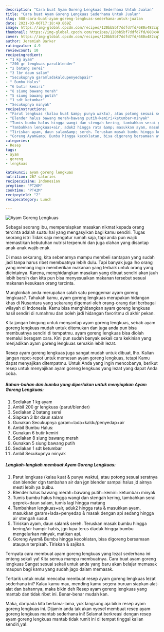 ```yaml
---
description: "Cara buat Ayam Goreng Lengkuas Sederhana Untuk Jualan"
title: "Cara buat Ayam Goreng Lengkuas Sederhana Untuk Jualan"
slug: 688-cara-buat-ayam-goreng-lengkuas-sederhana-untuk-jualan
date: 2021-03-06T17:18:49.869Z
image: https://img-global.cpcdn.com/recipes/120bb5bf7ddfd7fd/680x482cq70/ayam-goreng-lengkuas-foto-resep-utama.jpg
thumbnail: https://img-global.cpcdn.com/recipes/120bb5bf7ddfd7fd/680x482cq70/ayam-goreng-lengkuas-foto-resep-utama.jpg
cover: https://img-global.cpcdn.com/recipes/120bb5bf7ddfd7fd/680x482cq70/ayam-goreng-lengkuas-foto-resep-utama.jpg
author: Jeremiah Barker
ratingvalue: 4.9
reviewcount: 10
recipeingredient:
- "1 kg ayam"
- "200 gr lengkuas parutblender"
- "2 batang serei"
- "3 lbr daun salam"
- "Secukupnya garamladakaldupenyedapair"
- " Bumbu Halus"
- "6 butir kemiri"
- "8 siung bawang merah"
- "5 siung bawang putih"
- "1 sdt ketumbar"
- "Secukupnya minyak"
recipeinstructions:
- "Parut lengkuas (kalau kuat &amp; punya waktu), atau potong sesuai seratnya dan blender dgn tambahan air dan jgn blender sampai halus jd airnya mesti lebih ya buibu."
- "Blender halus bawang merah+bawang putih+kemiri+ketumbar+minyak"
- "Tumis bumbu halus hingga wangi dan stengah kering, tambahkan serai geprek+daun salam, tumis lagi hingga matang"
- "Tambahkan lengkuas+air, aduk2 hingga rata &amp; masukkan ayam, masukkan garam+lada+penyedap &amp; masak dengan api sedang hingga air stengah susut."
- "Tiriskan ayam, daun salam&amp; sereh. Teruskan masak bumbu hingga kering/air hampir habis, jgn lupa terus diaduk hingga bumbu mengelurkan minyak, matikan api."
- "Goreng Ayam&amp; Bumbu hingga kecoklatan, bisa digoreng bersamaan ataupun terpisah. Tiriskan &amp; sajikan."
categories:
- Resep
tags:
- ayam
- goreng
- lengkuas

katakunci: ayam goreng lengkuas 
nutrition: 267 calories
recipecuisine: Indonesian
preptime: "PT26M"
cooktime: "PT42M"
recipeyield: "2"
recipecategory: Lunch

---
```



![Ayam Goreng Lengkuas](https://img-global.cpcdn.com/recipes/120bb5bf7ddfd7fd/680x482cq70/ayam-goreng-lengkuas-foto-resep-utama.jpg)

Sebagai seorang ibu, mempersiapkan masakan nikmat kepada orang tercinta adalah suatu hal yang mengasyikan bagi kamu sendiri. Tugas seorang istri Tidak saja mengatur rumah saja, tapi anda pun wajib memastikan kebutuhan nutrisi terpenuhi dan juga olahan yang disantap anak-anak wajib enak.

Di masa  sekarang, kita sebenarnya mampu membeli santapan yang sudah jadi tanpa harus ribet membuatnya lebih dulu. Tapi banyak juga lho orang yang memang ingin memberikan makanan yang terbaik untuk orang yang dicintainya. Karena, menghidangkan masakan yang dibuat sendiri akan jauh lebih bersih dan kita pun bisa menyesuaikan makanan tersebut sesuai makanan kesukaan orang tercinta. 



Mungkinkah anda merupakan salah satu penggemar ayam goreng lengkuas?. Tahukah kamu, ayam goreng lengkuas merupakan hidangan khas di Nusantara yang sekarang digemari oleh orang-orang dari berbagai wilayah di Indonesia. Kamu bisa menghidangkan ayam goreng lengkuas hasil sendiri di rumahmu dan boleh jadi hidangan favoritmu di akhir pekan.

Kita jangan bingung untuk menyantap ayam goreng lengkuas, sebab ayam goreng lengkuas mudah untuk ditemukan dan juga anda pun bisa membuatnya sendiri di tempatmu. ayam goreng lengkuas bisa diolah memalui beragam cara. Kini pun sudah banyak sekali cara kekinian yang menjadikan ayam goreng lengkuas semakin lebih lezat.

Resep ayam goreng lengkuas juga sangat mudah untuk dibuat, lho. Kalian jangan repot-repot untuk memesan ayam goreng lengkuas, tetapi Kamu dapat menyajikan ditempatmu. Untuk Anda yang ingin mencobanya, berikut resep untuk menyajikan ayam goreng lengkuas yang lezat yang dapat Anda coba.

<!--inarticleads1-->

##### Bahan-bahan dan bumbu yang diperlukan untuk menyiapkan Ayam Goreng Lengkuas:

1. Sediakan 1 kg ayam
1. Ambil 200 gr lengkuas (parut/blender)
1. Sediakan 2 batang serei
1. Siapkan 3 lbr daun salam
1. Gunakan Secukupnya garam+lada+kaldu/penyedap+air
1. Ambil  Bumbu Halus:
1. Gunakan 6 butir kemiri
1. Sediakan 8 siung bawang merah
1. Gunakan 5 siung bawang putih
1. Sediakan 1 sdt ketumbar
1. Ambil Secukupnya minyak




<!--inarticleads2-->

##### Langkah-langkah membuat Ayam Goreng Lengkuas:

1. Parut lengkuas (kalau kuat &amp; punya waktu), atau potong sesuai seratnya dan blender dgn tambahan air dan jgn blender sampai halus jd airnya mesti lebih ya buibu.
1. Blender halus bawang merah+bawang putih+kemiri+ketumbar+minyak
1. Tumis bumbu halus hingga wangi dan stengah kering, tambahkan serai geprek+daun salam, tumis lagi hingga matang
1. Tambahkan lengkuas+air, aduk2 hingga rata &amp; masukkan ayam, masukkan garam+lada+penyedap &amp; masak dengan api sedang hingga air stengah susut.
1. Tiriskan ayam, daun salam&amp; sereh. Teruskan masak bumbu hingga kering/air hampir habis, jgn lupa terus diaduk hingga bumbu mengelurkan minyak, matikan api.
1. Goreng Ayam&amp; Bumbu hingga kecoklatan, bisa digoreng bersamaan ataupun terpisah. Tiriskan &amp; sajikan.




Ternyata cara membuat ayam goreng lengkuas yang lezat sederhana ini enteng sekali ya! Kita semua mampu membuatnya. Cara buat ayam goreng lengkuas Sangat sesuai sekali untuk anda yang baru akan belajar memasak maupun bagi kamu yang sudah jago dalam memasak.

Tertarik untuk mulai mencoba membuat resep ayam goreng lengkuas lezat sederhana ini? Kalau kamu mau, mending kamu segera buruan siapkan alat-alat dan bahannya, maka bikin deh Resep ayam goreng lengkuas yang mantab dan tidak ribet ini. Benar-benar mudah kan. 

Maka, daripada kita berlama-lama, yuk langsung aja bikin resep ayam goreng lengkuas ini. Dijamin anda tak akan nyesel membuat resep ayam goreng lengkuas mantab sederhana ini! Selamat berkreasi dengan resep ayam goreng lengkuas mantab tidak rumit ini di tempat tinggal kalian sendiri,ya!.

